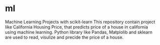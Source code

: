 # ml
Machine Learning Projects with scikit-learn
This repository contain project like California Housing Price, that predicts price of a house in california using machine learning.
Python library like Pandas, Matplolib and sklearn are used to read, visulize and precide the price of a house.

